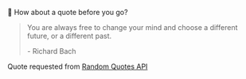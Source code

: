 📣 How about a quote before you go?

> You are always free to change your mind and choose a different future, or a different past.
>
> <p>- Richard Bach</p>

Quote requested from [Random Quotes API](https://github.com/lukePeavey/quotable)
